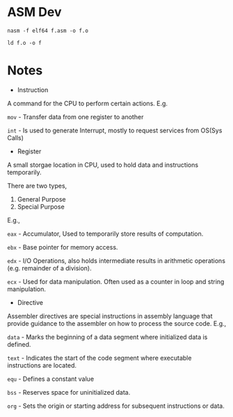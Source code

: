 # ASM Dev

`nasm -f elf64 f.asm -o f.o`

`ld f.o -o f`

# Notes

- Instruction

A command for the CPU to perform certain actions. E.g.

`mov` - Transfer data from one register to another

`int` - Is used to generate Interrupt, mostly to request services from OS(Sys Calls)

- Register

A small storgae location in CPU, used to hold data and instructions temporarily.

There are two types,

1. General Purpose
2. Special Purpose

E.g.,

`eax` - Accumulator, Used to temporarily store results of computation.

`ebx` - Base pointer for memory access.

`edx` - I/O Operations, also holds intermediate results in arithmetic operations 
(e.g. remainder of a division).

`ecx` - Used for data manipulation. Often used as a counter in loop and string manipulation.


- Directive

Assembler directives are special instructions in assembly language that provide guidance to 
the assembler on how to process the source code. E.g.,

`data` -  Marks the beginning of a data segment where initialized data is defined.

`text` - Indicates the start of the code segment where executable instructions are located.

`equ` - Defines a constant value

`bss` - Reserves space for uninitialized data.

`org` - Sets the origin or starting address for subsequent instructions or data.

